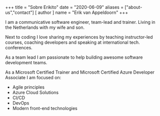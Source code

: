 +++
title = "Sobre Erikito"
date = "2020-06-09"
aliases = ["about-us","contact"]
[ author ]
  name = "Erik van Appeldoorn"
+++

I am a communicative software engineer, team-lead and trainer. Living in the Netherlands with my wife and son.

Next to coding I love sharing my experiences by teaching instructor-led courses, coaching developers and speaking at international tech. conferences.

As a team lead I am passionate to help building awesome software development teams.

As a Microsoft Certified Trainer and Microsoft Certified Azure Developer Associate I am focused on:

* Agile principles
* Azure Cloud Solutions
* CI/CD
* DevOps
* Modern front-end technologies